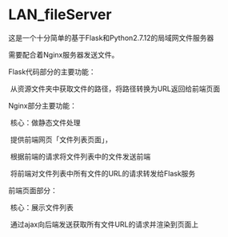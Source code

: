 # LAN_fileServer
这是一个十分简单的基于Flask和Python2.7.12的局域网文件服务器

需要配合着Nginx服务器发送文件。

Flask代码部分的主要功能：

​	从资源文件夹中获取文件的路径，将路径转换为URL返回给前端页面

Nginx部分主要功能：

​	核心：做静态文件处理

​	提供前端网页「文件列表页面」，

​	根据前端的请求将文件列表中的文件发送前端

​	将前端对文件列表中所有文件的URL的请求转发给Flask服务

前端页面部分：

​	核心：展示文件列表	

​	通过ajax向后端发送获取所有文件URL的请求并渲染到页面上